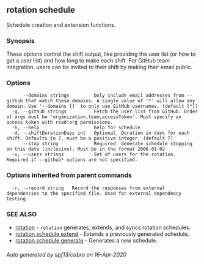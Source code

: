 ## rotation schedule

Schedule creation and extension functions.

### Synopsis

These options control the shift output, like providing the user list (or how to get a user list) and how long to make each shift. For GitHub team integration, users can be invited to their shift by making their email public.

### Options

```
      --domains strings         Only include email addresses from --github that match these domains. A single value of '*' will allow any domain. Use '--domains []' to only use GitHub usernames. (default [*])
  -g, --github strings          Fetch the user list from GitHub. Order of args must be 'organization,team,accessToken'. Must specify an access token with read:org permissions.
  -h, --help                    help for schedule
  -d, --shiftDurationDays int   Optional. Duration in days for each shift. Defaults to 7, must be a positive integer. (default 7)
      --stop string             Required. Generate schedule stopping on this date (inclusive). Must be in the format 2006-01-02
  -u, --users strings           Set of users for the rotation. Required if --github* options are not specified.
```

### Options inherited from parent commands

```
  -r, --record string   Record the responses from external dependencies to the specified file. Used for external dependency testing.
```

### SEE ALSO

* [rotation](rotation.md)	 - `rotation` generates, extends, and syncs rotation schedules.
* [rotation schedule extend](rotation_schedule_extend.md)	 - Extends a previously generated schedule.
* [rotation schedule generate](rotation_schedule_generate.md)	 - Generates a new schedule.

###### Auto generated by spf13/cobra on 16-Apr-2020
